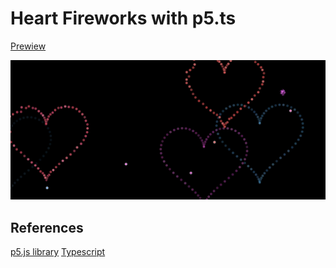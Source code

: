 # Heart Fireworks with p5.ts

[Prewiew](https://e3zfp.csb.app/)

![Preview image](https://github.com/kubo550/heart-fireworks-p5ts/blob/main/heart-fireworks-preview.png)

## References

[p5.js library](https://p5js.org/)
[Typescript](https://www.typescriptlang.org/)
